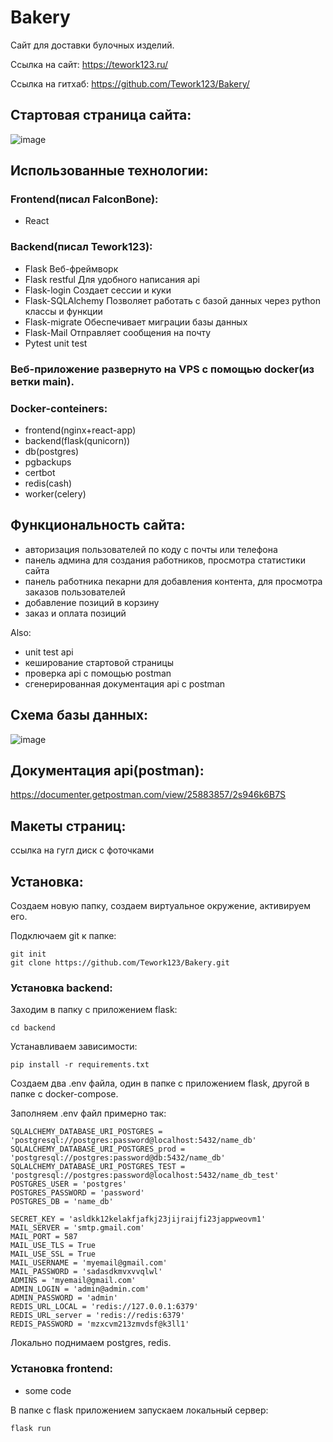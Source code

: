 # Bakery

Сайт для доставки булочных изделий.

Ссылка на сайт: https://tework123.ru/

Ссылка на гитхаб: https://github.com/Tework123/Bakery/

## Стартовая страница сайта: 

![image](https://github.com/Tework123/Bakery/assets/115368408/b390d93f-fc53-40cf-a13e-99534999984c)


## Использованные технологии:

### Frontend(писал FalconBone):
- React

### Backend(писал Tework123):
- Flask Веб-фреймворк
- Flask restful Для удобного написания api
- Flask-login Создает сессии и куки
- Flask-SQLAlchemy Позволяет работать с базой данных через python классы и функции
- Flask-migrate Обеспечивает миграции базы данных
- Flask-Mail Отправляет сообщения на почту
- Pytest unit test


### Веб-приложение развернуто на VPS с помощью docker(из ветки main).

### Docker-conteiners:

- frontend(nginx+react-app)
- backend(flask(qunicorn))
- db(postgres)
- pgbackups
- certbot
- redis(cash)
- worker(celery)

## Функциональность сайта:

- авторизация пользователей по коду с почты или телефона
- панель админа для создания работников, просмотра статистики сайта
- панель работника пекарни для добавления контента, для просмотра заказов пользователей
- добавление позиций в корзину
- заказ и оплата позиций

Also:

- unit test api
- кеширование стартовой страницы
- проверка api с помощью postman
- сгенерированная документация api с postman


## Схема базы данных:

![image](https://github.com/Tework123/Bakery/assets/115368408/1b9c6443-78dc-4302-adc7-824a72329320)



## Документация api(postman):

https://documenter.getpostman.com/view/25883857/2s946k6B7S

## Макеты страниц:

ссылка на гугл диск с фоточками


## Установка:

Создаем новую папку, создаем виртуальное окружение, активируем его.

Подключаем git к папке:

    git init 
    git clone https://github.com/Tework123/Bakery.git

### Установка backend:

Заходим в папку с приложением flask:

    cd backend
    
Устанавливаем зависимости:

    pip install -r requirements.txt
    
Создаем два .env файла, один в папке с приложением flask, другой в папке с docker-compose.

Заполняем .env файл примерно так:

    SQLALCHEMY_DATABASE_URI_POSTGRES = 'postgresql://postgres:password@localhost:5432/name_db'
    SQLALCHEMY_DATABASE_URI_POSTGRES_prod = 'postgresql://postgres:password@db:5432/name_db'
    SQLALCHEMY_DATABASE_URI_POSTGRES_TEST = 'postgresql://postgres:password@localhost:5432/name_db_test'
    POSTGRES_USER = 'postgres'
    POSTGRES_PASSWORD = 'password'
    POSTGRES_DB = 'name_db'
    
    SECRET_KEY = 'asldkk12kelakfjafkj23jijraijfi23jappweovm1'
    MAIL_SERVER = 'smtp.gmail.com'
    MAIL_PORT = 587
    MAIL_USE_TLS = True
    MAIL_USE_SSL = True
    MAIL_USERNAME = 'myemail@gmail.com'
    MAIL_PASSWORD = 'sadasdkmvxvvqlwl'
    ADMINS = 'myemail@gmail.com'
    ADMIN_LOGIN = 'admin@admin.com'
    ADMIN_PASSWORD = 'admin'
    REDIS_URL_LOCAL = 'redis://127.0.0.1:6379'
    REDIS_URL_server = 'redis://redis:6379'
    REDIS_PASSWORD = 'mzxcvm213zmvdsf@k3ll1'


Локально поднимаем postgres, redis.

### Установка frontend:

- some code



В папке с flask приложением запускаем локальный сервер:

    flask run
